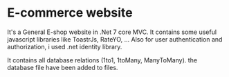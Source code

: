
# E-commerce website

It's a General E-shop website in .Net 7 core MVC.
It contains some useful javascript libraries like ToastrJs, RateYO, ... 
Also for user authentication and authorization, i used .net identity library.

It contains all database relations (1to1, 1toMany, ManyToMany). the database file have been added to files.
